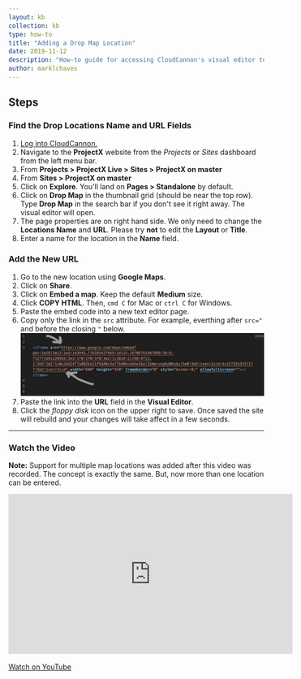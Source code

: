 ```yaml
---
layout: kb
collection: kb
type: how-to
title: "Adding a Drop Map Location"
date: 2019-11-12
description: "How-to guide for accessing CloudCannon's visual editor to add a Google Maps location to the Drop Map page (standalone page)."
author: marklchaves
---
```

## Steps

### Find the Drop Locations Name and URL Fields

1. [Log into CloudCannon.](https://app.cloudcannon.com/users/sign_in)
2. Navigate to the **ProjectX** website from the _Projects_ or _Sites_ dashboard from the left menu bar.
3. From **Projects > ProjectX Live > Sites > ProjectX on master**
4. From **Sites > ProjectX on master**
5. Click on **Explore**. You'll land on **Pages > Standalone** by default.
6. Click on **Drop Map** in the thumbnail grid (should be near the top row). Type **Drop Map** in the search bar if you don't see it right away. The visual editor will open.
7. The page properties are on right hand side. We only need to change the **Locations Name** and **URL**. Please try **not** to edit the **Layout** or **Title**.
8. Enter a name for the location in the **Name** field.

### Add the New URL

1. Go to the new location using **Google Maps**.
2. Click on **Share**.
3. Click on **Embed a map**. Keep the default **Medium** size.
4. Click **COPY HTML**. Then, `cmd C` for Mac or `ctrl C` for Windows.
5. Paste the embed code into a new text editor page.
6. Copy only the link in the `src` attribute. For example, everthing after `src="` and before the closing `"` below. ![Embed Code Screen Capture](/assets/images/help/google-maps-embed-code-1280w.jpg "Google Maps Embed Code Screen Capture")
7. Paste the link into the **URL** field in the **Visual Editor**.
8. Click the _floppy disk_ icon on the upper right to save. Once saved the site will rebuild and your changes will take affect in a few seconds.

---

### Watch the Video

**Note:** Support for multiple map locations was added after this video was recorded. The concept is exactly the same. But, now more than one location can be entered.

<iframe width="560" height="315" src="https://www.youtube.com/embed/NkI6kBczZM0" frameborder="0" allowfullscreen></iframe>

[Watch on YouTube](https://youtu.be/NkI6kBczZM0 "Adding a New Drop Map Location Screencast")